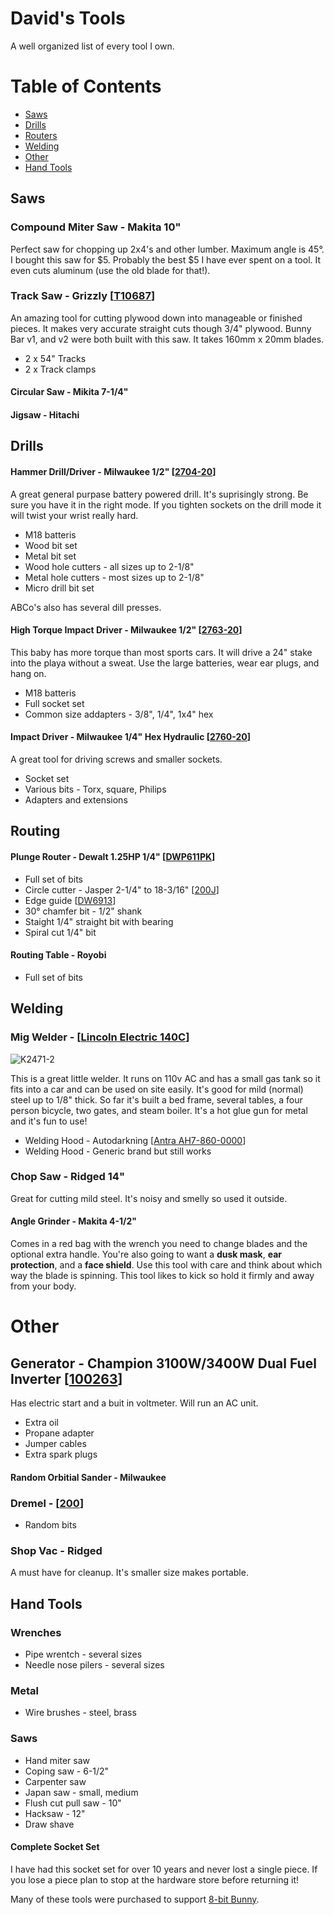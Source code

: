 # David's Tools
A well organized list of every tool I own.

# Table of Contents

* [Saws](#saws)
* [Drills](#drills)
* [Routers](#routers)
* [Welding](#welding)
* [Other](#other)
* [Hand Tools](#hand-tools)


## Saws

### Compound Miter Saw - Makita 10"

Perfect saw for chopping up 2x4's and other lumber. Maximum angle is 45°. I bought this saw for $5. Probably the best $5 I have ever spent on a tool. It even cuts aluminum (use the old blade for that!). 

### Track Saw - Grizzly [[T10687](http://www.grizzly.com/products/T25552?utm_campaign=zPage&utm_source=grizzly.com)]

An amazing tool for cutting plywood down into manageable or finished pieces. It makes very accurate straight cuts though 3/4" plywood. Bunny Bar v1, and v2 were both built with this saw. It takes 160mm x 20mm blades.

* 2 x 54" Tracks
* 2 x Track clamps

#### Circular Saw - Mikita 7-1/4"

#### Jigsaw - Hitachi


## Drills

#### Hammer Drill/Driver - Milwaukee 1/2" [[2704-20](https://www.milwaukeetool.com/power-tools/cordless/2704-20)]

A great general purpase battery powered drill. It's suprisingly strong. Be sure you have it in the right mode. If you tighten sockets on the drill mode it will twist your wrist really hard.

* M18 batteris
* Wood bit set
* Metal bit set
* Wood hole cutters - all sizes up to 2-1/8"
* Metal hole cutters - most sizes up to 2-1/8"
* Micro drill bit set

ABCo's also has several dill presses.

#### High Torque Impact Driver - Milwaukee 1/2" [[2763-20](https://www.milwaukeetool.com/power-tools/cordless/2763-20)]

This baby has more torque than most sports cars. It will drive a 24" stake into the playa without a sweat. Use the large batteries, wear ear plugs, and hang on.

* M18 batteris
* Full socket set
* Common size addapters - 3/8", 1/4", 1x4" hex

#### Impact Driver - Milwaukee 1/4" Hex Hydraulic [[2760-20](https://www.milwaukeetool.com/power-tools/cordless/2760-20)]

A great tool for driving screws and smaller sockets.

* Socket set
* Various bits - Torx, square, Philips
* Adapters and extensions

## Routing

#### Plunge Router - Dewalt 1.25HP 1/4" [[DWP611PK](http://www.dewalt.com/products/power-tools/routers-planers-and-joiners/routers/114-hp-max-torque-variable-speed-compact-router-combo-kit-with-leds/dwp611pk)]

* Full set of bits
* Circle cutter - Jasper 2-1/4" to 18-3/16" [[200J](https://www.amazon.com/Jasper-200J-Circle-Cutting-Plunge/dp/B00009K77A)]
* Edge guide [[DW6913](http://www.dewalt.com/products/accessories/tool-accessories/router-planer-and-joiner-accessories/universal-edge-guide-with-dust-collection/dw6913)]
* 30° chamfer bit - 1/2" shank
* Staight 1/4" straight bit with bearing
* Spiral cut 1/4" bit


#### Routing Table - Royobi

* Full set of bits

## Welding

### Mig Welder - [[Lincoln Electric 140C](http://www.lincolnelectric.com/en-us/Equipment/Pages/product.aspx?product=K2471-2(LincolnElectric))]

![K2471-2](http://assets.lincolnelectric.com/assets/global/Products/K2471-2/300x300.jpg)

This is a great little welder. It runs on 110v AC and has a small gas tank so it fits into a car and can be used on site easily. It's good for mild (normal) steel up to 1/8" thick. So far it's built a bed frame, several tables, a four person bicycle, two gates, and steam boiler. It's a hot glue gun for metal and it's fun to use!

* Welding Hood - Autodarkning [[Antra AH7-860-0000](http://weldinghelmetcenter.com/antra-ah7-860-0000-welding-helmet-review/)]
* Welding Hood - Generic brand but still works

### Chop Saw - Ridged 14"

Great for cutting mild steel. It's noisy and smelly so used it outside.

#### Angle Grinder - Makita 4-1/2"

Comes in a red bag with the wrench you need to change blades and the optional extra handle. You're also going to want a **dusk mask**, **ear protection**, and a **face shield**. Use this tool with care and think about which way the blade is spinning. This tool likes to kick so hold it firmly and away from your body.

# Other

## Generator - Champion 3100W/3400W Dual Fuel Inverter [[100263](http://www.championpowerequipment.com/products/inverters/100263-3100w-3400w-dual-fuel-inverter-generator/)]

Has electric start and a buit in voltmeter. Will run an AC unit.

* Extra oil
* Propane adapter
* Jumper cables
* Extra spark plugs

#### Random Orbitial Sander - Milwaukee

### Dremel - [[200](https://www.dremel.com/en_US/products/-/show-product/tools/200-series-rotary-tool)]

* Random bits

### Shop Vac - Ridged

A must have for cleanup. It's smaller size makes portable.

## Hand Tools


### Wrenches

* Pipe wrentch - several sizes
* Needle nose pilers - several sizes

### Metal

* Wire brushes - steel, brass


### Saws

* Hand miter saw
* Coping saw - 6-1/2"
* Carpenter saw
* Japan saw - small, medium
* Flush cut pull saw - 10"
* Hacksaw - 12"
* Draw shave



#### Complete Socket Set

I have had this socket set for over 10 years and never lost a single piece. If you lose a piece plan to stop at the hardware store before returning it!


Many of these tools were purchased to support [8-bit Bunny](https://www.facebook.com/groups/8bitbunnybar/).
